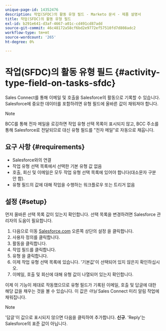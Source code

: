 ```yaml
---
unique-page-id: 14352476
description: 작업(SFDC)의 활동 유형 필드 - Marketo 문서 - 제품 설명서
title: 작업(SFDC)의 활동 유형 필드
exl-id: b291e641-d3af-4667-a01c-cd491cd87add
source-git-commit: 46c48172a58cf6bd2e9772ef57510fd7d808adc2
workflow-type: tm+mt
source-wordcount: '265'
ht-degree: 0%

---
```


# 작업(SFDC)의 활동 유형 필드 {#activity-type-field-on-tasks-sfdc}

Sales Connect를 통해 이메일 및 호출을 Salesforce의 활동으로 기록할 수 있습니다. Salesforce에 중요한 데이터를 포함하려면 유형 필드에 올바른 값이 채워져야 합니다.

>[!NOTE]
>
>BCC를 통해 전자 메일을 로깅하면 작업 유형 선택 목록이 표시되지 않고, BCC 주소를 통해 Salesforce로 전달되므로 대신 유형 필드를 &quot;전자 메일&quot;로 자동으로 채웁니다.

## 요구 사항 {#requirements}

* Salesforce와의 연결
* 작업 유형 선택 목록에서 선택한 기본 유형 값 없음
* 호출, 회신 및 이메일은 모두 작업 유형 선택 목록에 있어야 합니다(대소문자 구분 안 함).
* 유형 필드의 값에 대해 작업을 수행하는 워크플로우 또는 트리거 없음

## 설정 {#setup}

먼저 올바른 선택 목록 값이 있는지 확인합니다. 선택 목록을 변경하려면 Salesforce 관리자의 도움이 필요합니다.

1. 다음으로 이동 [Salesforce.com](https://salesforce.com) 오른쪽 상단의 설정 을 클릭합니다.
1. 사용자 정의를 클릭합니다.
1. 활동을 클릭합니다.
1. 작업 필드를 클릭합니다.
1. 유형 을 클릭합니다.
1. 이제 작업 유형 선택 목록에 있습니다. &#39;기본값&#39;이 선택되어 있지 않은지 확인하십시오.
1. 이메일, 호출 및 회신에 대해 유형 값이 나열되어 있는지 확인합니다.

이제 이 기능이 제대로 작동했으므로 유형 필드가 기록된 이메일, 호출 및 답글에 대한 해당 값을 채우는 것을 볼 수 있습니다. 이 값은 _아님_ Sales Connect 미리 알림 작업에 채워집니다.

>[!NOTE]
>
>&#39;답글&#39;이 값으로 표시되지 않으면 다음을 클릭하여 추가합니다. **신규**. &#39;Reply&#39;는 Salesforce의 표준 값이 아닙니다.
